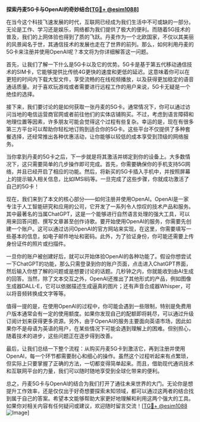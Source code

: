 **探索丹麦5G卡与OpenAI的奇妙结合[[TG💪+ @esim1088](https://t.me/s/esim1088)]**

在当今这个科技飞速发展的时代，互联网已经成为我们生活中不可或缺的一部分。无论是工作、学习还是娱乐，网络都为我们提供了极大的便利。而随着5G技术的普及，我们的上网体验也得到了质的飞跃。丹麦作为一个北欧国家，不仅以其美丽的风景闻名于世，其通信技术的发展也走在了世界的前列。那么，如何利用丹麦的5G卡来注册并使用OpenAI呢？本文将为你详细解答这一问题。

首先，让我们了解一下什么是5G卡以及它的优势。5G卡是基于第五代移动通信技术的SIM卡，它能够提供比传统4G更快的速度和更低的延迟。这意味着你可以在更短的时间内下载大型文件，享受流畅的在线视频播放，以及获得更加稳定的语音通话质量。对于喜欢玩游戏或者需要进行远程工作的用户来说，5G卡无疑是一个绝佳的选择。

接下来，我们要讨论的是如何获取一张丹麦的5G卡。通常情况下，你可以通过访问当地的电信运营商官网或者前往他们的实体店铺购买。不过，考虑到语言障碍和地理位置等因素，许多朋友可能会觉得这个过程有些复杂。幸运的是，现在有很多第三方平台可以帮助你轻松地订购到适合你的5G卡。这些平台不仅提供了多种套餐选择，还经常推出各种优惠活动，让你能够以较低的成本享受到顶级的网络服务。

当你拿到丹麦的5G卡之后，下一步就是将其激活并绑定到你的设备上。大多数情况下，这只需要简单的几步操作即可完成。首先，你需要确保你的手机支持5G网络，并且已经开启了相应的功能。然后，将新买的5G卡插入手机中，并按照屏幕上的提示输入相关信息，比如IMSI码等。一旦完成了这些步骤，你就成功激活了自己的5G卡！

现在，我们来到了本文的核心部分——如何注册并使用OpenAI。OpenAI是一家专注于人工智能研究和应用的公司，它开发了一系列令人惊叹的技术产品和服务。其中最著名的当属ChatGPT，这是一个能够进行自然语言处理的强大工具，可以用来回答问题、撰写文章甚至创作诗歌。要开始使用OpenAI的服务，你需要先创建一个账户。这可以通过访问OpenAI的官方网站来实现，在这里，你需要填写一些基本的信息，如电子邮件地址和密码。此外，为了验证身份，你可能还需要上传身份证件的照片或扫描件。

一旦你的账户被创建好后，就可以开始体验OpenAI的各种功能了。假设你想尝试一下ChatGPT的功能，那么只需登录到你的账户页面，点击进入ChatGPT界面，然后输入你想了解的问题或是想要讨论的话题。几秒钟之内，你就能收到由AI生成的回答。当然，除了文本交互之外，OpenAI还推出了其他形式的产品，例如图像生成器DALL-E，它可以依据描述生成逼真的图片；还有声音合成器Whisper，可以将音频转换成文字等等。

值得一提的是，在使用OpenAI的过程中，你可能会遇到一些限制，特别是免费用户版本通常会有一定的使用额度。如果你发现自己的配额即将耗尽，可以通过升级订阅计划来获得更多资源。另外，由于OpenAI的服务主要面向英语市场，因此如果你不是母语为英语的用户，在某些情况下可能会遇到理解上的困难。但别担心，随着技术的进步，这些问题正在逐步得到改善。

最后，让我们总结一下整个流程：从购买丹麦5G卡到激活它，再到注册并使用OpenAI，每一个环节都需要耐心和细心的操作。虽然这个过程听起来有点繁琐，但实际上只要掌握了正确的方法，一切都变得简单起来。而且，借助现代通讯技术和互联网平台的力量，我们可以随时随地享受到全球化带来的便利。

总之，丹麦5G卡与OpenAI的结合为我们打开了通往未来世界的大门。无论你是想提升工作效率，还是仅仅出于好奇想要探索未知领域，都可以通过这两者的结合找到属于自己的答案。希望本文能够帮助大家更好地理解和利用这两个强大的工具。如果你对相关内容有任何疑问或建议，欢迎随时留言交流！[[TG💪+ @esim1088](https://t.me/s/esim1088) ![Image](https://i.postimg.cc/4NQfJmqS/Snipaste-2025-05-13-00-14-12.png)]